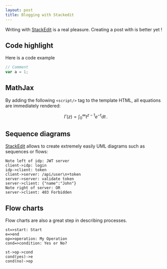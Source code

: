 ```yaml
---
layout: post
title: Blogging with Stackedit
---
```


Writing with [StackEdit](https://stackedit.io/) is a real pleasure. Creating a post with is better yet !

## Code highlight

Here is a code example

```javascript
// Comment
var a = 1;
```

## MathJax

By adding the following `<script/>` tag to the template HTML, all equations are immediately rendered:

$$
\Gamma(z) = \int_0^\infty t^{z-1}e^{-t}dt\,.
$$

## Sequence diagrams

[StackEdit](https://stackedit.io/) allows to create extremely easily UML diagrams such as sequences or flows:

```sequence
Note left of idp: JWT server
client->idp: login
idp->client: token
client->server: /api/user\n+token
server->server: validate token
server->client: {"name":"John"}
Note right of server: OR
server->client: 403 Forbidden
```

## Flow charts

Flow charts are also a great step in describing processes.

```flow
st=>start: Start
e=>end
op=>operation: My Operation
cond=>condition: Yes or No?

st->op->cond
cond(yes)->e
cond(no)->op
```
